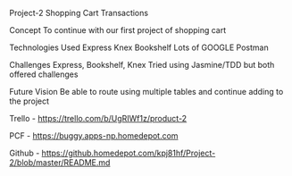 Project-2
Shopping Cart Transactions

Concept
To continue with our first project of shopping cart

Technologies Used
 Express
 Knex
 Bookshelf
 Lots of GOOGLE
 Postman

 Challenges
 Express, Bookshelf, Knex
 Tried using Jasmine/TDD but both offered challenges
 
 Future Vision
 Be able to route using multiple tables and continue adding to the project

 Trello - https://trello.com/b/UgRIWf1z/product-2

 PCF - https://buggy.apps-np.homedepot.com

 Github - https://github.homedepot.com/kpj81hf/Project-2/blob/master/README.md
 
 

